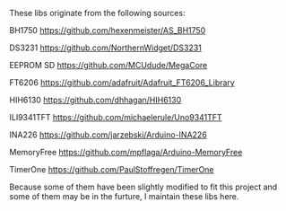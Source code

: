 These libs originate from the following sources:

BH1750 https://github.com/hexenmeister/AS_BH1750

DS3231 https://github.com/NorthernWidget/DS3231

EEPROM SD https://github.com/MCUdude/MegaCore

FT6206 https://github.com/adafruit/Adafruit_FT6206_Library

HIH6130 https://github.com/dhhagan/HIH6130

ILI9341TFT https://github.com/michaelerule/Uno9341TFT

INA226 https://github.com/jarzebski/Arduino-INA226

MemoryFree https://github.com/mpflaga/Arduino-MemoryFree

TimerOne https://github.com/PaulStoffregen/TimerOne

Because some of them have been slightly modified to fit this project and some of them may be in the furture, I maintain these libs here.
